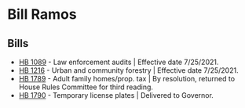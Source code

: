 # Bill Ramos
## Bills
* [HB 1089](/bill/2021-22/hb/1089/) - Law enforcement audits | Effective date 7/25/2021.
* [HB 1216](/bill/2021-22/hb/1216/) - Urban and community forestry | Effective date 7/25/2021.
* [HB 1789](/bill/2021-22/hb/1789/) - Adult family homes/prop. tax | By resolution, returned to House Rules Committee for third reading.
* [HB 1790](/bill/2021-22/hb/1790/) - Temporary license plates | Delivered to Governor.
